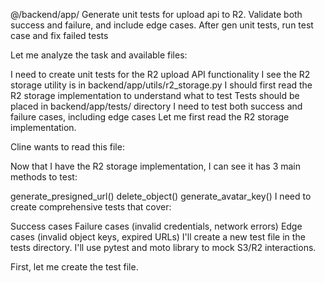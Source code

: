 @/backend/app/ Generate unit tests for upload api to R2. Validate both success and failure, and include edge cases. After gen unit tests, run test case and fix failed tests

Let me analyze the task and available files:

I need to create unit tests for the R2 upload API functionality
I see the R2 storage utility is in backend/app/utils/r2_storage.py
I should first read the R2 storage implementation to understand what to test
Tests should be placed in backend/app/tests/ directory
I need to test both success and failure cases, including edge cases
Let me first read the R2 storage implementation.


Cline wants to read this file:




Now that I have the R2 storage implementation, I can see it has 3 main methods to test:

generate_presigned_url()
delete_object()
generate_avatar_key()
I need to create comprehensive tests that cover:

Success cases
Failure cases (invalid credentials, network errors)
Edge cases (invalid object keys, expired URLs)
I'll create a new test file in the tests directory. I'll use pytest and moto library to mock S3/R2 interactions.

First, let me create the test file.